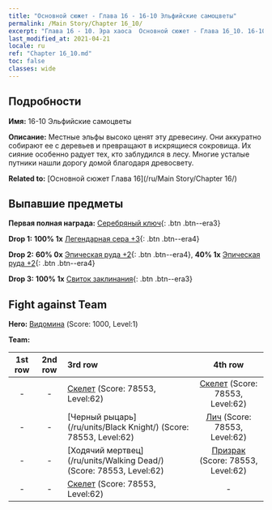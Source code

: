 ```yaml
---
title: "Основной сюжет - Глава 16 - 16-10 Эльфийские самоцветы"
permalink: /Main Story/Chapter 16_10/
excerpt: "Глава 16 - 10. Эра хаоса  Основной сюжет - Глава 16_10. 16-10 Эльфийские самоцветы"
last_modified_at: 2021-04-21
locale: ru
ref: "Chapter 16_10.md"
toc: false
classes: wide
---
```


## Подробности

 **Имя:** 16-10 Эльфийские самоцветы

 **Описание:** Местные эльфы высоко ценят эту древесину. Они аккуратно собирают ее с деревьев и превращают в искрящиеся сокровища. Их сияние особенно радует тех, кто заблудился в лесу. Многие усталые путники нашли дорогу домой благодаря древосвету.

 **Related to:** [Основной сюжет Глава 16](/ru/Main Story/Chapter 16/)

## Выпавшие предметы

 **Первая полная награда:** [Серебряный ключ](/ru/Items/con_693/){: .btn .btn--era3}

 **Drop 1:** **100% 1x** [Легендарная сера +3](/ru/Items/mat_57/){: .btn .btn--era4}

 **Drop 2:** **60% 0x** [Эпическая руда +2](/ru/Items/mat_47/){: .btn .btn--era4}, **40% 1x** [Эпическая руда +2](/ru/Items/mat_47/){: .btn .btn--era4}

 **Drop 3:** **100% 1x** [Свиток заклинания](/ru/Items/con_694/){: .btn .btn--era3}


## Fight against Team
 **Hero:** [Видомина](/ru/heroes/Vidomina/) (Score: 1000, Level:1)

 **Team:**


  | 1st row | 2nd row | 3rd row | 4th row |
  |:----:|:----:|:----|:----:|
  | - | - | [Скелет](/ru/units/Skeleton/) (Score: 78553, Level:62)  | [Скелет](/ru/units/Skeleton/) (Score: 78553, Level:62)  |
  | - | - | [Черный рыцарь](/ru/units/Black Knight/) (Score: 78553, Level:62)  | [Лич](/ru/units/Lich/) (Score: 78553, Level:62)  |
  | - | - | [Ходячий мертвец](/ru/units/Walking Dead/) (Score: 78553, Level:62)  | [Призрак](/ru/units/Wight/) (Score: 78553, Level:62)  |
  | - | - | [Скелет](/ru/units/Skeleton/) (Score: 78553, Level:62)  | - |


